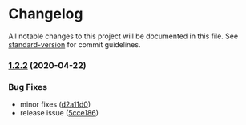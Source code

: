 # Changelog

All notable changes to this project will be documented in this file. See [standard-version](https://github.com/conventional-changelog/standard-version) for commit guidelines.

### [1.2.2](https://github.com/playerx/release-test/compare/v1.3.0...v1.2.2) (2020-04-22)


### Bug Fixes

* minor fixes ([d2a11d0](https://github.com/playerx/release-test/commit/d2a11d0136237e1a982de8e602828fd9dcfec866))
* release issue ([5cce186](https://github.com/playerx/release-test/commit/5cce186eb47c15668fb3cef4bae1bc053b0765c3))
